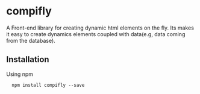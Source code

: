 # compifly
A Front-end library for creating dynamic html elements on the fly. Its makes it easy to create dynamics elements coupled with data(e.g, data coming from the database).

## Installation
Using npm
```commandline
  npm install compifly --save
